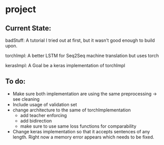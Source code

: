 # project

## Current State:

badStuff: A tutorial I tried out at first, but it wasn't good enough to build upon.

torchImpl: A better LSTM for Seq2Seq machine translation but uses torch

kerasImpl: A Goal be a keras implementation of torchImpl


## To do:

* Make sure both implementation are using the same preprocessing -> see cleaning
* Include usage of validation set
* change architecture to the same of torchImplementation 
  * add teacher enforcing
  * add bidirection
  * make sure to use same loss functions for comparability
* Change keras implementation so that it accepts sentences of any length. Right now a memory error appears which needs to be fixed.
